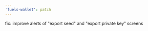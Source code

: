 ```yaml
---
'fuels-wallet': patch
---
```


fix: improve alerts of "export seed" and "export private key" screens
